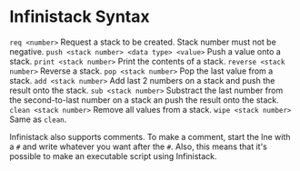 
# Infinistack Syntax

`req <number>` Request a stack to be created. Stack number must not be negative.
`push <stack number> <data type> <value>` Push a value onto a stack.
`print <stack number>` Print the contents of a stack.
`reverse <stack number>` Reverse a stack.
`pop <stack number>` Pop the last value from a stack.
`add <stack number>` Add last 2 numbers on a stack and push the result onto the stack.
`sub <stack number>` Substract the last number from the second-to-last number on a stack an push the result onto the stack.
`clean <stack number>` Remove all values from a stack.
`wipe <stack number>` Same as `clean`.

Infinistack also supports comments. To make a comment, start the lne with a `#` and write whatever you want after the `#`. Also, this means that it's possible to make an executable script using Infinistack.
